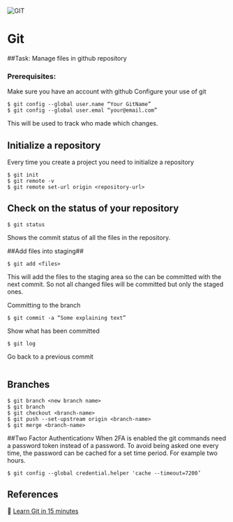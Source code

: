 ![GIT](./img/OpCard.png)
# Git #

##Task: Manage files in github repository
### Prerequisites: ### 
Make sure you have an account with github
Configure your use of git

```
$ git config --global user.name “Your GitName”
$ git config --global user.emal “your@email.com”
```
This will be used to track who made which changes.

## Initialize a repository ##

Every time you create a project you need to initialize a repository

```
$ git init
$ git remote -v
$ git remote set-url origin <repository-url>
```
## Check on the status of your repository ##

```
$ git status
```
Shows the commit status of all the files in the repository.

##Add files into staging##

```
$ git add <files>
```

This will add the files to the staging area so the can be committed with the next commit. So not all changed files will be committed but only the staged ones.

Committing to the branch
```
$ git commit -a “Some explaining text”
```

Show what has been committed 
```
$ git log
```

Go back to a previous commit

```$ git checkout <hash from log>
```

## Branches ##
```
$ git branch <new branch name>
$ git branch 
$ git checkout <branch-name>
$ git push --set-upstream origin <branch-name>
$ git merge <branch-name>
```
##Two Factor Authenticationv
When 2FA is enabled the git commands need a password token instead of a password. To avoid being asked one every time, the password can be cached for a set time period. For example two hours.

```
$ git config --global credential.helper 'cache --timeout=7200’
```

## References ##

:link: [Learn Git in 15 minutes](https://www.youtube.com/watch?v=USjZcfj8yxE)

